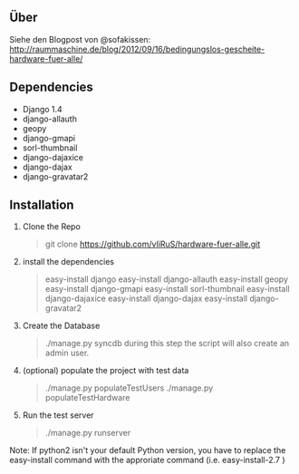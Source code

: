 ## Über
Siehe den Blogpost von @sofakissen: http://raummaschine.de/blog/2012/09/16/bedingungslos-gescheite-hardware-fuer-alle/

## Dependencies
* Django 1.4
* django-allauth
* geopy
* django-gmapi
* sorl-thumbnail
* django-dajaxice
* django-dajax
* django-gravatar2

## Installation

1. Clone the Repo

    >git clone https://github.com/vIiRuS/hardware-fuer-alle.git

2. install the dependencies

    >easy-install django
    >easy-install django-allauth
    >easy-install geopy
    >easy-install django-gmapi
    >easy-install sorl-thumbnail
    >easy-install django-dajaxice
    >easy-install django-dajax
    >easy-install django-gravatar2

3. Create the Database

    >./manage.py syncdb
during this step the script will also create an admin user.

4. (optional) populate the project with test data

    >./manage.py populateTestUsers
    >./manage.py populateTestHardware

5. Run the test server

    >./manage.py runserver

Note: If python2 isn't your default Python version, you have to replace the easy-install command with the approriate command (i.e. easy-install-2.7 )